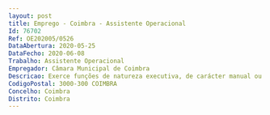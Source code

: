 ```yaml
--- 
layout: post
title: Emprego - Coimbra - Assistente Operacional
Id: 76702
Ref: OE202005/0526
DataAbertura: 2020-05-25
DataFecho: 2020-06-08
Trabalho: Assistente Operacional
Empregador: Câmara Municipal de Coimbra
Descricao: Exerce funções de natureza executiva, de carácter manual ou mecânico, enquadradas em diretivas definidas, na área de condução, executando tarefas de apoio indispensáveis ao funcionamento dos serviços, podendo comportar esforço físico, nomeadamente, condução e manutenção de viaturas ligeiras, pesados de mercadorias ou de veículos especiais.Competências  Orientação para o serviço público  trabalho de equipa e cooperação  responsabilidade e compromisso com o serviço  adaptação e melhoria contínua  inovação e qualidade.
CodigoPostal: 3000-300 COIMBRA
Concelho: Coimbra
Distrito: Coimbra
--- 
```

